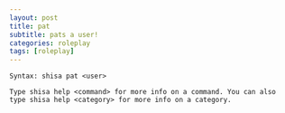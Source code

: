 ```yaml
---
layout: post
title: pat
subtitle: pats a user!
categories: roleplay
tags: [roleplay]
---
```


`Syntax: shisa pat <user>`

```
Type shisa help <command> for more info on a command. You can also type shisa help <category> for more info on a category.
```